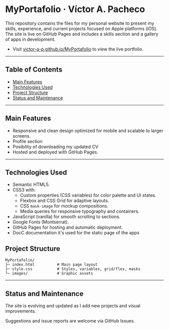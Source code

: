 # MyPortafolio · Víctor A. Pacheco

This repository contains the files for my personal website to present my skills, experience, and current projects focused on Apple platforms (iOS). 
The site is live on GitHub Pages and includes a skills section and a gallery of apps in development.

- Visit [victor-a-p.github.io/MyPortafolio](https://victor-a-p.github.io/MyPortafolio/) to view the live portfolio.
  
---

## Table of Contents

- [Main Features](#main-features)
- [Technologies Used](#technologies-used)
- [Project Structure](#project-structure)
- [Status and Maintenance](#status-and-maintenance)
  
---

## Main Features

- Responsive and clean design optimized for mobile and scalable to larger screens.
- Profile section 
- Posibility of downloading my updated CV
- Hosted and deployed with GitHub Pages.

---

## Technologies Used

- Semantic HTML5.
- CSS3 with:
  - Custom properties (CSS variables) for color palette and UI states.
  - Flexbox and CSS Grid for adaptive layouts.
  - CSS `mask-image` for mockup compositions.
  - Media queries for responsive typography and containers.
- JavaScript (vanilla) for smooth scrolling to sections.
- Google Fonts (Montserrat).
- GitHub Pages for hosting and automatic deployment.
- DocC documentation it's used for the static page of the apps


## Project Structure

```
MyPortafolio/
├─ index.html          # Main page layout
├─ style.css           # Styles, variables, grid/flex, masks
└─ images/             # Graphic assets
```

---

## Status and Maintenance

The site is evolving and updated as I add new projects and visual improvements. 

Suggestions and issue reports are welcome via GitHub Issues.

